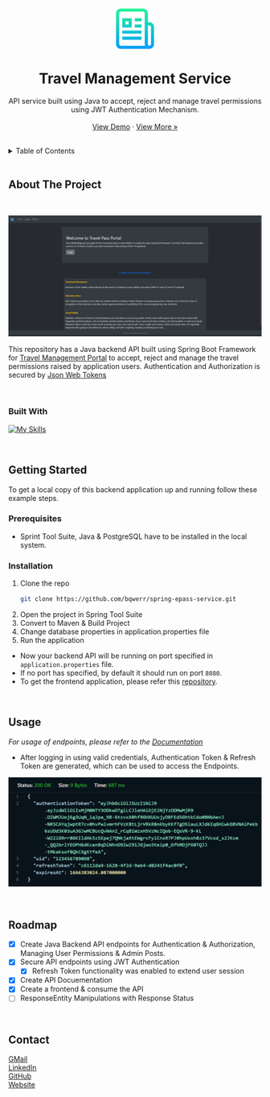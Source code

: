 
<a name="readme-top"></a>


<!-- PROJECT LOGO -->
<br />
<div align="center">
  <a>
    <img src="images/logo.png" alt="Logo" width="80" height="80">
  </a>

<br />
<h1 align="center">Travel Management Service</h1>

  
  

  <p align="center">
    API service built using Java to accept, reject and manage travel permissions using JWT Authentication Mechanism. 
    <br />
    <br/>
    <a href="http://epass-service.herokuapp.com/api/posts/all">View Demo</a>
    <!-- · <a href="https://bqwerr.github.io">Explore the docs</a> -->
    ·
    <a href="https://github.com/bqwerr">View More »</a>
  </p>
</div>

<br />

<!-- TABLE OF CONTENTS -->
<details>
  <summary>Table of Contents</summary>
  <ol>
    <li>
      <a href="#about-the-project">About The Project</a>
      <ul>
        <li><a href="#built-with">Built With</a></li>
      </ul>
    </li>
    <li>
      <a href="#getting-started">Getting Started</a>
      <ul>
        <li><a href="#prerequisites">Prerequisites</a></li>
        <li><a href="#installation">Installation</a></li>
      </ul>
    </li>
    <li><a href="#usage">Usage</a></li>
    <li><a href="#roadmap">Roadmap</a></li>
    <!-- <li><a href="#contributing">Contributing</a></li> -->
    <!-- <li><a href="#license">License</a></li> -->
    <li><a href="#contact">Contact</a></li>
    <!-- <li><a href="#acknowledgments">Acknowledgments</a></li> -->
  </ol>
</details>


<br />

<!-- ABOUT THE PROJECT -->
## About The Project
<br />

[![Screenshots](images/gif.gif)](http://epass-portal.herokuapp.com/)

This repository has a Java backend API built using Spring Boot Framework for <a href="https://github.com/bqwerr/react-epass-portal">Travel Management Portal</a> to accept, reject and manage the travel permissions raised by application users. Authentication and Authorization is secured by <a href="https://jwt.io/">Json Web Tokens</a>

<br />



### Built With

[![My Skills](https://skillicons.dev/icons?i=java,spring,postgres,heroku&perline=4)](https://skillicons.dev)


<br />

<!-- GETTING STARTED -->
## Getting Started

To get a local copy of this backend application up and running follow these example steps.

### Prerequisites

* Sprint Tool Suite, Java & PostgreSQL have to be installed in the local system.

### Installation

1. Clone the repo
   ```sh
   git clone https://github.com/bqwerr/spring-epass-service.git
   ```
2. Open the project in Spring Tool Suite
3. Convert to Maven & Build Project
4. Change database properties in application.properties file
4. Run the application

- Now your backend API will be running on port specified in ```application.properties``` file.
- If no port has specified, by default it should run on port ```8080```.
- To get the frontend application, please refer this <a href="https://github.com/bqwerr/react-epass-portal">repository</a>.

<br />



<!-- USAGE EXAMPLES -->
## Usage

_For usage of endpoints, please refer to the [Documentation](https://htmlpreview.github.io/?https://github.com/bqwerr/spring-epass-service/blob/master/documentation.htm)_

- After logging in using valid credentials, Authentication Token & Refresh Token are generated, which can be used to access the Endpoints.
 
![AuthenticationToken](/images/6.png)

<br />



<!-- ROADMAP -->
## Roadmap

- [x] Create Java Backend API endpoints for Authentication & Authorization, Managing User Permissions & Admin Posts.
- [x] Secure API endpoints using JWT Authentication
    - [x] Refresh Token functionality was enabled to extend user session
- [x] Create API Docuementation
- [x] Create a frontend & consume the API
- [ ] ResponseEntity Manipulations with Response Status
<br />

<!-- See the [open issues](https://github.com/github_username/repo_name/issues) for a full list of proposed features (and known issues). -->




<!-- CONTRIBUTING -->
<!-- ## Contributing

Contributions are what make the open source community such an amazing place to learn, inspire, and create. Any contributions you make are **greatly appreciated**.

If you have a suggestion that would make this better, please fork the repo and create a pull request. You can also simply open an issue with the tag "enhancement".
Don't forget to give the project a star! Thanks again!

1. Fork the Project
2. Create your Feature Branch (`git checkout -b feature/AmazingFeature`)
3. Commit your Changes (`git commit -m 'Add some AmazingFeature'`)
4. Push to the Branch (`git push origin feature/AmazingFeature`)
5. Open a Pull Request

<br /> -->



<!-- CONTACT -->

## Contact

[GMail][gmail] \
[LinkedIn][linkedin] \
[GitHub][github] \
[Website][website] 




<!-- ACKNOWLEDGMENTS / REFERENCES -->
<!-- ## References

* []()
* []()
* []() -->


[website]: https://bqwerr.github.io
[linkedin]: https://linkedin.com/in/srujan-tumma
[gmail]: mailto:tummasrujan@gmail.com
[github]: https://github.com/bqwerr
